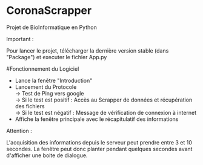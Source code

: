 # CoronaScrapper
Projet de BioInformatique en Python

Important :<br>

Pour lancer le projet, télécharger la dernière version stable (dans "Package") et executer le fichier App.py


#Fonctionnement du Logiciel

- Lance la fenêtre "Introduction"<br>
- Lancement du Protocole <br>
  -> Test de Ping vers google <br>
    -> Si le test est positif : Accès au Scrapper de données et récupération des fichiers<br>
    -> Si le test est négatif : Message de vérification de connexion à internet<br>
- Affiche la fenêtre principale avec le récapitulatif des informations

Attention :

L'acquisition des informations depuis le serveur peut prendre entre 3 et 10 secondes. La fenêtre peut donc planter pendant quelques secondes avant d'afficher une boite de dialogue.

